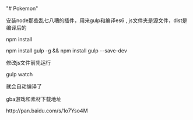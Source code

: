 "# Pokemon" 

<p>安装node那些乱七八糟的插件，用来gulp和编译es6  , js文件夹是源文件，dist是编译后的</p>
<p > npm install </p>
<p>npm install gulp -g && npm install gulp --save-dev</p>
<p>修改js文件前先运行</p>
 <p>gulp watch</p>
 <p style='margin-bottom:15px'>就会自动编译了</p>
 

<p>gba游戏和素材下载地址</p>
<p><a>http://pan.baidu.com/s/1o7Yso4M</a></p>
